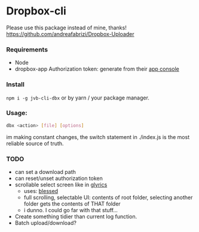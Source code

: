 # Dropbox-cli

Please use this package instead of mine, thanks!  
https://github.com/andreafabrizi/Dropbox-Uploader

### Requirements
- Node
- dropbox-app Authorization token: generate from their [app console](https://www.dropbox.com/developers/apps?_tk=pilot_lp&_ad=topbar4&_camp=myapps)

### Install 
`npm i -g jvb-cli-dbx` or by yarn / your package manager.

### Usage:
```sh
dbx <action> [file] [options]
```

im making constant changes, the switch statement in ./index.js is the most reliable source of truth.


### TODO
- can set a download path
- can reset/unset authorization token
- scrollable select screen like in [glyrics](https://github.com/candh/glyrics)
    - uses: [blessed](https://github.com/chjj/blessed)
    - full scrolling, selectable UI: contents of root folder, selecting another folder gets the contents of THAT folder
    - i dunno. I could go far with that stuff...
- Create something tidier than current log function.
- Batch upload/download?
